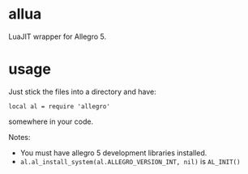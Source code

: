 allua
=====

LuaJIT wrapper for Allegro 5.

usage
=====

Just stick the files into a directory and have:

    local al = require 'allegro'

somewhere in your code.

Notes:

* You must have allegro 5 development libraries installed.
* `al.al_install_system(al.ALLEGRO_VERSION_INT, nil)` is `AL_INIT()`

